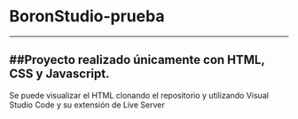 # BoronStudio-prueba
---
##Proyecto realizado únicamente con HTML, CSS y Javascript. 
---
Se puede visualizar el HTML clonando el repositorio y utilizando Visual Studio Code y su extensión de Live Server
